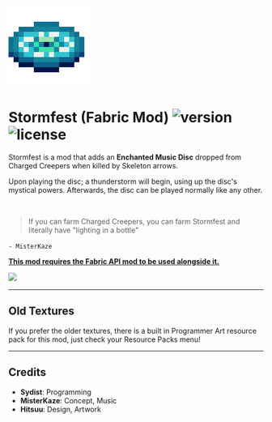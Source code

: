 ![icon]

# Stormfest (Fabric Mod) ![version] ![license]

Stormfest is a mod that adds an **Enchanted Music Disc** dropped from Charged Creepers when killed by Skeleton arrows.

Upon playing the disc; a thunderstorm will begin, using up the disc's mystical powers.
Afterwards, the disc can be played normally like any other.

<br>

> If you can farm Charged Creepers, you can farm Stormfest and literally have "lighting in a bottle"

`- MisterKaze`

<ins>**This mod requires the Fabric API mod to be used alongside it.**</ins>

[![](https://img.youtube.com/vi/PJrmYrSkpts/0.jpg)](https://www.youtube.com/watch?v=PJrmYrSkpts)

---

## Old Textures

If you prefer the older textures, there is a built in Programmer Art resource pack for this mod, just check your Resource Packs menu!

---

## Credits

- **Sydist**: Programming
- **MisterKaze**: Concept, Music
- **Hitsuu**: Design, Artwork

[icon]: ./src/main/resources/assets/stormfest/icon.png
[version]: https://img.shields.io/github/v/release/sydist/stormfest?label=version&style=flat-square
[license]: https://img.shields.io/github/license/sydist/stormfest?style=flat-square
